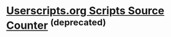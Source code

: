 # [Userscripts.org Scripts Source Counter](http://userscripts.org/scripts/show/37611) <sup>(deprecated)</sup>
